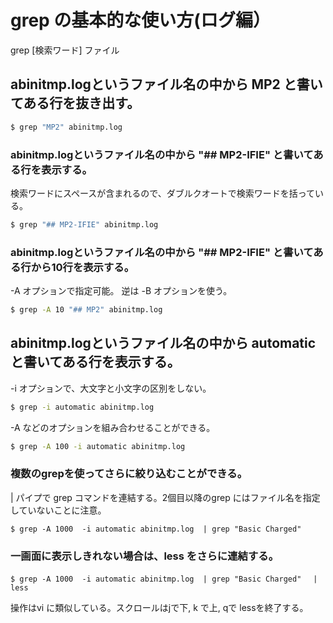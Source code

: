 # grep の基本的な使い方(ログ編）

grep [検索ワード] ファイル

## abinitmp.logというファイル名の中から MP2 と書いてある行を抜き出す。
```bash
$ grep "MP2" abinitmp.log
```

### abinitmp.logというファイル名の中から "## MP2-IFIE" と書いてある行を表示する。
検索ワードにスペースが含まれるので、ダブルクオートで検索ワードを括っている。

```bash
$ grep "## MP2-IFIE" abinitmp.log
```

### abinitmp.logというファイル名の中から "## MP2-IFIE" と書いてある行から10行を表示する。
-A オプションで指定可能。
逆は -B オプションを使う。
```bash
$ grep -A 10 "## MP2" abinitmp.log
```

## abinitmp.logというファイル名の中から automatic と書いてある行を表示する。
-i オプションで、大文字と小文字の区別をしない。

```bash
$ grep -i automatic abinitmp.log
```

-A などのオプションを組み合わせることができる。

```bash
$ grep -A 100 -i automatic abinitmp.log
```

### 複数のgrepを使ってさらに絞り込むことができる。
| パイプで grep コマンドを連結する。2個目以降のgrep にはファイル名を指定していないことに注意。

```
$ grep -A 1000  -i automatic abinitmp.log  | grep "Basic Charged"
```

### 一画面に表示しきれない場合は、less をさらに連結する。

```
$ grep -A 1000  -i automatic abinitmp.log  | grep "Basic Charged"　 | less
```

操作はvi に類似している。スクロールはjで下, k で上, qで lessを終了する。
